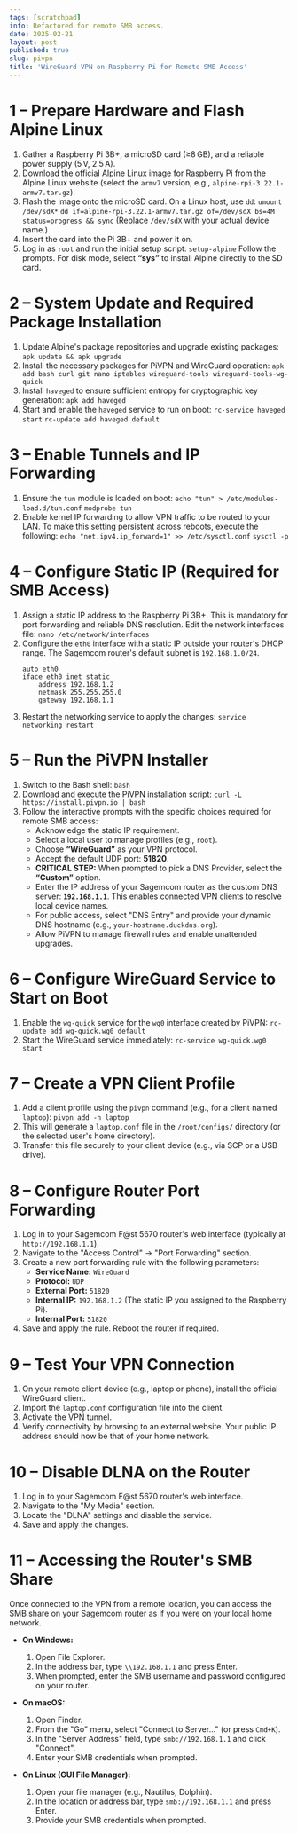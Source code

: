 ```yaml
---
tags: [scratchpad]
info: Refactored for remote SMB access.
date: 2025-02-21
layout: post
published: true
slug: pivpn
title: 'WireGuard VPN on Raspberry Pi for Remote SMB Access'
---
```

# 1 – Prepare Hardware and Flash Alpine Linux

1.  Gather a Raspberry Pi 3B+, a microSD card (≥8 GB), and a reliable power supply (5 V, 2.5 A).
2.  Download the official Alpine Linux image for Raspberry Pi from the Alpine Linux website (select the `armv7` version, e.g., `alpine-rpi-3.22.1-armv7.tar.gz`).
3.  Flash the image onto the microSD card. On a Linux host, use `dd`:
    `umount /dev/sdX*`
    `dd if=alpine-rpi-3.22.1-armv7.tar.gz of=/dev/sdX bs=4M status=progress && sync`
    (Replace `/dev/sdX` with your actual device name.)
4.  Insert the card into the Pi 3B+ and power it on.
5.  Log in as `root` and run the initial setup script:
    `setup-alpine`
    Follow the prompts. For disk mode, select **“sys”** to install Alpine directly to the SD card.

# 2 – System Update and Required Package Installation

1.  Update Alpine's package repositories and upgrade existing packages:
    `apk update && apk upgrade`
2.  Install the necessary packages for PiVPN and WireGuard operation:
    `apk add bash curl git nano iptables wireguard-tools wireguard-tools-wg-quick`
3.  Install `haveged` to ensure sufficient entropy for cryptographic key generation:
    `apk add haveged`
4.  Start and enable the `haveged` service to run on boot:
    `rc-service haveged start`
    `rc-update add haveged default`

# 3 – Enable Tunnels and IP Forwarding

1.  Ensure the `tun` module is loaded on boot:
    `echo "tun" > /etc/modules-load.d/tun.conf`
    `modprobe tun`
2.  Enable kernel IP forwarding to allow VPN traffic to be routed to your LAN. To make this setting persistent across reboots, execute the following:
    `echo "net.ipv4.ip_forward=1" >> /etc/sysctl.conf`
    `sysctl -p`

# 4 – Configure Static IP (Required for SMB Access)

1.  Assign a static IP address to the Raspberry Pi 3B+. This is mandatory for port forwarding and reliable DNS resolution. Edit the network interfaces file:
    `nano /etc/network/interfaces`
2.  Configure the `eth0` interface with a static IP outside your router's DHCP range. The Sagemcom router's default subnet is `192.168.1.0/24`.
    ```
    auto eth0
    iface eth0 inet static
        address 192.168.1.2
        netmask 255.255.255.0
        gateway 192.168.1.1
    ```
3.  Restart the networking service to apply the changes:
    `service networking restart`

# 5 – Run the PiVPN Installer

1.  Switch to the Bash shell:
    `bash`
2.  Download and execute the PiVPN installation script:
    `curl -L https://install.pivpn.io | bash`
3.  Follow the interactive prompts with the specific choices required for remote SMB access:
    *   Acknowledge the static IP requirement.
    *   Select a local user to manage profiles (e.g., `root`).
    *   Choose **“WireGuard”** as your VPN protocol.
    *   Accept the default UDP port: **51820**.
    *   **CRITICAL STEP:** When prompted to pick a DNS Provider, select the **“Custom”** option.
    *   Enter the IP address of your Sagemcom router as the custom DNS server: **`192.168.1.1`**. This enables connected VPN clients to resolve local device names.
    *   For public access, select "DNS Entry" and provide your dynamic DNS hostname (e.g., `your-hostname.duckdns.org`).
    *   Allow PiVPN to manage firewall rules and enable unattended upgrades.

# 6 – Configure WireGuard Service to Start on Boot

1.  Enable the `wg-quick` service for the `wg0` interface created by PiVPN:
    `rc-update add wg-quick.wg0 default`
2.  Start the WireGuard service immediately:
    `rc-service wg-quick.wg0 start`

# 7 – Create a VPN Client Profile

1.  Add a client profile using the `pivpn` command (e.g., for a client named `laptop`):
    `pivpn add -n laptop`
2.  This will generate a `laptop.conf` file in the `/root/configs/` directory (or the selected user's home directory).
3.  Transfer this file securely to your client device (e.g., via SCP or a USB drive).

# 8 – Configure Router Port Forwarding

1.  Log in to your Sagemcom F@st 5670 router's web interface (typically at `http://192.168.1.1`).
2.  Navigate to the "Access Control" -> "Port Forwarding" section.
3.  Create a new port forwarding rule with the following parameters:
    *   **Service Name:** `WireGuard`
    *   **Protocol:** `UDP`
    *   **External Port:** `51820`
    *   **Internal IP:** `192.168.1.2` (The static IP you assigned to the Raspberry Pi).
    *   **Internal Port:** `51820`
4.  Save and apply the rule. Reboot the router if required.

# 9 – Test Your VPN Connection

1.  On your remote client device (e.g., laptop or phone), install the official WireGuard client.
2.  Import the `laptop.conf` configuration file into the client.
3.  Activate the VPN tunnel.
4.  Verify connectivity by browsing to an external website. Your public IP address should now be that of your home network.

# 10 – Disable DLNA on the Router

1.  Log in to your Sagemcom F@st 5670 router's web interface.
2.  Navigate to the "My Media" section.
3.  Locate the "DLNA" settings and disable the service.
4.  Save and apply the changes.

# 11 – Accessing the Router's SMB Share

Once connected to the VPN from a remote location, you can access the SMB share on your Sagemcom router as if you were on your local home network.

*   **On Windows:**
    1.  Open File Explorer.
    2.  In the address bar, type `\\192.168.1.1` and press Enter.
    3.  When prompted, enter the SMB username and password configured on your router.

*   **On macOS:**
    1.  Open Finder.
    2.  From the "Go" menu, select "Connect to Server..." (or press `Cmd+K`).
    3.  In the "Server Address" field, type `smb://192.168.1.1` and click "Connect".
    4.  Enter your SMB credentials when prompted.

*   **On Linux (GUI File Manager):**
    1.  Open your file manager (e.g., Nautilus, Dolphin).
    2.  In the location or address bar, type `smb://192.168.1.1` and press Enter.
    3.  Provide your SMB credentials when prompted.
